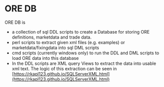 # ORE DB

ORE DB is
- a collection of sql DDL scripts to create a Database for storing ORE definitions, marketdata and trade data.
- perl scripts to extract given xml files (e.g. examples) or marketdata/fixingdata into sql DML scripts
- cmd scripts (currently windows only) to run the DDL and DML scripts to load ORE data into this database
- In the DDL scripts are XML query Views to extract the data into usable xml text. The logic of this extraction can be seen in [https://rkapl123.github.io/SQLServerXML.html](https://rkapl123.github.io/SQLServerXML.html)
